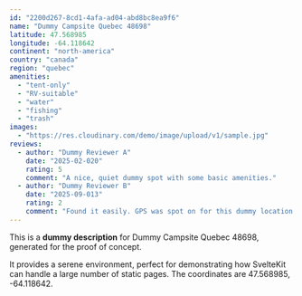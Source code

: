 ```yaml
---
id: "2200d267-8cd1-4afa-ad04-abd8bc8ea9f6"
name: "Dummy Campsite Quebec 48698"
latitude: 47.568985
longitude: -64.118642
continent: "north-america"
country: "canada"
region: "quebec"
amenities:
  - "tent-only"
  - "RV-suitable"
  - "water"
  - "fishing"
  - "trash"
images:
  - "https://res.cloudinary.com/demo/image/upload/v1/sample.jpg"
reviews:
  - author: "Dummy Reviewer A"
    date: "2025-02-020"
    rating: 5
    comment: "A nice, quiet dummy spot with some basic amenities."
  - author: "Dummy Reviewer B"
    date: "2025-09-013"
    rating: 2
    comment: "Found it easily. GPS was spot on for this dummy location."
---
```


This is a **dummy description** for Dummy Campsite Quebec 48698, generated for the proof of concept.

It provides a serene environment, perfect for demonstrating how SvelteKit can handle a large number of static pages. The coordinates are 47.568985, -64.118642.
